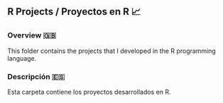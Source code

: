 ## R Projects / Proyectos en R 📈

### Overview 🇬🇧

This folder contains the projects that I developed in the R programming language.

### Descripción 🇪🇸

Esta carpeta contiene los proyectos desarrollados en R.
